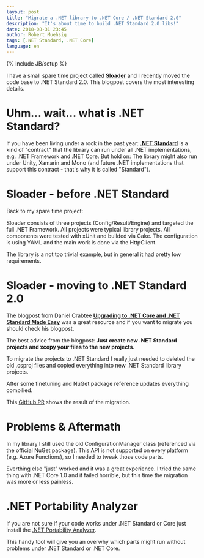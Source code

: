 ```yaml
---
layout: post
title: "Migrate a .NET library to .NET Core / .NET Standard 2.0"
description: "It's about time to build .NET Standard 2.0 libs!"
date: 2018-08-31 23:45
author: Robert Muehsig
tags: [.NET Standard, .NET Core]
language: en
---
```

{% include JB/setup %}

I have a small spare time project called __[Sloader](https://github.com/Code-Inside/Sloader/)__ and I recently moved the code base to .NET Standard 2.0. This blogpost covers the most interesting details. 

# Uhm... wait... what is .NET Standard?
 
If you have been living under a rock in the past year: __[.NET Standard](https://docs.microsoft.com/en-us/dotnet/standard/net-standard)__ is a kind of "contract" that the library can run under all .NET implementations, e.g. .NET Framework and .NET Core. 
But hold on: The library might also run under Unity, Xamarin and Mono (and future .NET implementations that support this contract - that's why it is called "Standard").

# Sloader - before .NET Standard

Back to my spare time project: 

Sloader consists of three projects (Config/Result/Engine) and targeted the full .NET Framework. All projects were typical library projects. All components were tested with xUnit and builded via Cake. The configuration is using YAML and the main work is done via the HttpClient.

The library is a not too trivial example, but in general it had pretty low requirements.

# Sloader - moving to .NET Standard 2.0

The blogpost from Daniel Crabtee __[Upgrading to .NET Core and .NET Standard Made Easy](https://www.danielcrabtree.com/blog/314/upgrading-to-net-core-and-net-standard-made-easy)__ was a great resource and if you want to migrate you should check his blogpost.

The best advice from the blogpost: __Just create new .NET Standard projects and xcopy your files to the new projects.__ 

To migrate the projects to .NET Standard I really just needed to deleted the old .csproj files and copied everything into new .NET Standard library projects.

After some finetuning and NuGet package reference updates everything compilied.

This [GitHub PR](https://github.com/Code-Inside/Sloader/pull/35/files) shows the result of the migration.

# Problems & Aftermath

In my library I still used the old ConfigurationManager class (referenced via the official NuGet package). This API is not supported on every platform (e.g. Azure Functions), so I needed to tweak those code parts. 

Everthing else "just" worked and it was a great experience. I tried the same thing with .NET Core 1.0 and it failed horrible, but this time the migration was more or less painless. 

# .NET Portability Analyzer

If you are not sure if your code works under .NET Standard or Core just install the [.NET Portability Analyzer](https://marketplace.visualstudio.com/items?itemName=ConnieYau.NETPortabilityAnalyzer). 

This handy tool will give you an overwhy which parts might run without problems under .NET Standard or .NET Core.

